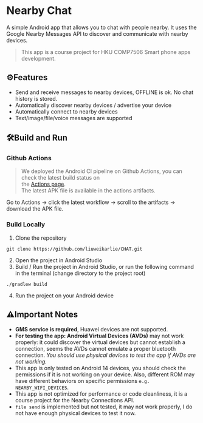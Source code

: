 # Nearby Chat

A simple Android app that allows you to chat with people nearby. It uses the Google Nearby Messages
API to discover and communicate with nearby devices.
> This app is a course project for HKU COMP7506 Smart phone apps development.

## ⚙️Features

- Send and receive messages to nearby devices, OFFLINE is ok. No chat history is stored.
- Automatically discover nearby devices / advertise your device
- Automatically connect to nearby devices
- Text/image/file/voice messages are supported

## 🛠️Build and Run

### Github Actions
> We deployed the Android CI pipeline on Github Actions, you can check the latest build status on  
> the [Actions page](https://github.com/liuweikarlie/CHAT/actions).  
> The latest APK file is available in the actions artifacts.  
  
Go to Actions -> click the latest workflow -> scroll to the artifacts -> download the APK file.
  
### Build Locally

1. Clone the repository  
  
```shell
git clone https://github.com/liuweikarlie/CHAT.git
```
  
2. Open the project in Android Studio  
3. Build / Run the project in Android Studio, or run the following command in the terminal (change
   directory to the project root)  
  
```shell
./gradlew build
```
  
4. Run the project on your Android device  
  
## ⚠️Important Notes

- **GMS service is required**, Huawei devices are not supported.
- **For testing the app: Android Virtual Devices (AVDs)** may not work properly: it could discover
  the virtual devices but cannot establish a connection, seems the AVDs cannot emulate a proper
  bluetooth connection. *You should use physical devices to test the app if AVDs are not working.*
- This app is only tested on Android 14 devices, you should check the permissions if it is not
  working on your device. Also, different ROM may have different behaviors on specific
  permissions `e.g. NEARBY_WIFI_DEVICES`.
- This app is not optimized for performance or code cleanliness, it is a course project for the
  Nearby Connections API.
- `file send` is implemented but not tested, it may not work properly, I do not have enough physical
  devices to test it now.